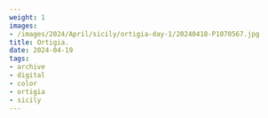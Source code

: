 ```yaml
---
weight: 1
images:
- /images/2024/April/sicily/ortigia-day-1/20240418-P1070567.jpg
title: Ortigia.
date: 2024-04-19
tags:
- archive
- digital
- color
- ortigia
- sicily
---
```



